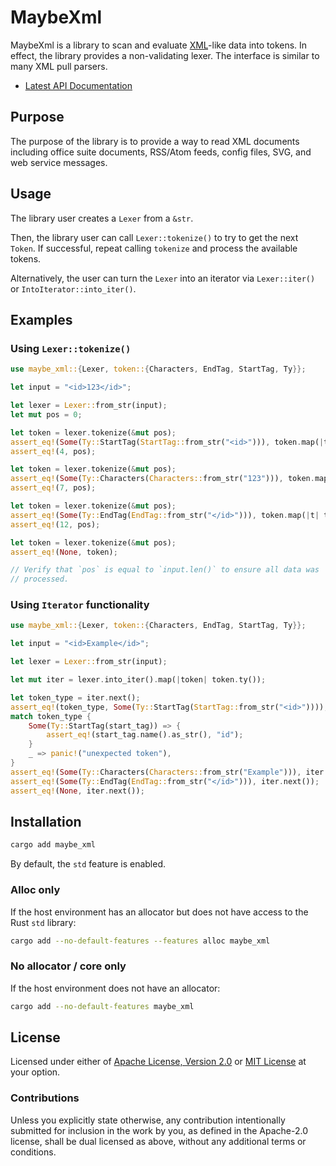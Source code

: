 # MaybeXml

MaybeXml is a library to scan and evaluate [XML][xml]-like data into tokens. In
effect, the library provides a non-validating lexer. The interface is similar to
many XML pull parsers.

* [Latest API Documentation][api_docs]

## Purpose

The purpose of the library is to provide a way to read XML documents including
office suite documents, RSS/Atom feeds, config files, SVG, and web service
messages.

## Usage

The library user creates a `Lexer` from a `&str`.

Then, the library user can call `Lexer::tokenize()` to try to get the next
`Token`. If successful, repeat calling `tokenize` and process the available
tokens.

Alternatively, the user can turn the `Lexer` into an iterator via
`Lexer::iter()` or `IntoIterator::into_iter()`.

## Examples

### Using `Lexer::tokenize()`

```rust
use maybe_xml::{Lexer, token::{Characters, EndTag, StartTag, Ty}};

let input = "<id>123</id>";

let lexer = Lexer::from_str(input);
let mut pos = 0;

let token = lexer.tokenize(&mut pos);
assert_eq!(Some(Ty::StartTag(StartTag::from_str("<id>"))), token.map(|t| t.ty()));
assert_eq!(4, pos);

let token = lexer.tokenize(&mut pos);
assert_eq!(Some(Ty::Characters(Characters::from_str("123"))), token.map(|t| t.ty()));
assert_eq!(7, pos);

let token = lexer.tokenize(&mut pos);
assert_eq!(Some(Ty::EndTag(EndTag::from_str("</id>"))), token.map(|t| t.ty()));
assert_eq!(12, pos);

let token = lexer.tokenize(&mut pos);
assert_eq!(None, token);

// Verify that `pos` is equal to `input.len()` to ensure all data was
// processed.
```

### Using `Iterator` functionality

```rust
use maybe_xml::{Lexer, token::{Characters, EndTag, StartTag, Ty}};

let input = "<id>Example</id>";

let lexer = Lexer::from_str(input);

let mut iter = lexer.into_iter().map(|token| token.ty());

let token_type = iter.next();
assert_eq!(token_type, Some(Ty::StartTag(StartTag::from_str("<id>"))));
match token_type {
    Some(Ty::StartTag(start_tag)) => {
        assert_eq!(start_tag.name().as_str(), "id");
    }
    _ => panic!("unexpected token"),
}
assert_eq!(Some(Ty::Characters(Characters::from_str("Example"))), iter.next());
assert_eq!(Some(Ty::EndTag(EndTag::from_str("</id>"))), iter.next());
assert_eq!(None, iter.next());
```

## Installation

```sh
cargo add maybe_xml
```

By default, the `std` feature is enabled.

### Alloc only

If the host environment has an allocator but does not have access to the Rust
`std` library:

```sh
cargo add --no-default-features --features alloc maybe_xml
```

### No allocator / core only

If the host environment does not have an allocator:

```sh
cargo add --no-default-features maybe_xml
```

## License

Licensed under either of [Apache License, Version 2.0][LICENSE_APACHE] or [MIT
License][LICENSE_MIT] at your option.

### Contributions

Unless you explicitly state otherwise, any contribution intentionally submitted
for inclusion in the work by you, as defined in the Apache-2.0 license, shall be
dual licensed as above, without any additional terms or conditions.

[LICENSE_APACHE]: LICENSE-APACHE
[LICENSE_MIT]: LICENSE-MIT
[xml]: https://www.w3.org/TR/2006/REC-xml11-20060816/
[api_docs]: https://docs.rs/maybe_xml/